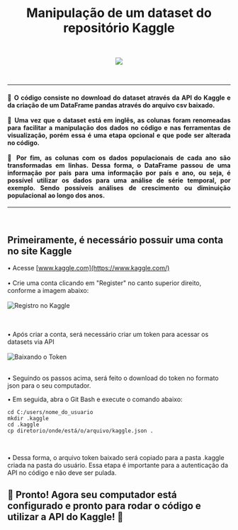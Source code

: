 <h1 align="center">Manipulação de um dataset do repositório Kaggle</h1><br>
<p align="center">
<img loading="lazy" src="https://img.shields.io/badge/STATUS-FINALIZADO-badge"/>
</p>
<br>

<hr></hr>

<h4 align="justify">🔹 O código consiste no download do dataset através da API do Kaggle e da criação de um DataFrame pandas através do arquivo csv baixado.<br></br>
🔹 Uma vez que o dataset está em inglês, as colunas foram renomeadas para facilitar a manipulação dos dados no código e nas ferramentas de visualização,
porém essa é uma etapa opcional e que pode ser alterada no código.<br></br>
🔹 Por fim, as colunas com os dados populacionais de cada ano são transformadas em linhas. Dessa forma, o DataFrame passou de uma informação por país para
uma informação por país e ano, ou seja, é possível utilizar os dados para uma análise de série temporal, por exemplo. Sendo possíveis análises de crescimento ou diminuição populacional ao longo dos anos.
</h4>

<hr></hr><br>

<h2>Primeiramente, é necessário possuir uma conta no site Kaggle</h2>

• Acesse [www.kaggle.com](https://www.kaggle.com/)<br></br>
• Crie uma conta clicando em "Register" no canto superior direito, conforme a imagem abaixo:<br></br>
![Registro no Kaggle](https://github.com/fsbettecher/world_population/assets/62480910/72e77922-67f0-4bf3-88eb-54dedd943ddb)<br>
<br></br>

• Após criar a conta, será necessário criar um token para acessar os datasets via API<br></br>
![Baixando o Token](https://github.com/fsbettecher/world_population/assets/62480910/5e49ab5f-ce7d-49f5-ac82-95a2db4dba08)
<br></br>

• Seguindo os passos acima, será feito o download do token no formato json para o seu computador.

• Em seguida, abra o Git Bash e execute o comando abaixo:

```
cd C:/users/nome_do_usuario
mkdir .kaggle
cd .kaggle
cp diretorio/onde/está/o/arquivo/kaggle.json .
```
<br>

• Dessa forma, o arquivo token baixado será copiado para a pasta .kaggle criada na pasta do usuário. Essa etapa é importante para a autenticação da API no código e não deve ser pulada.

<h2>🎉 Pronto! Agora seu computador está configurado e pronto para rodar o código e utilizar a API do Kaggle! 🎉</h2>
